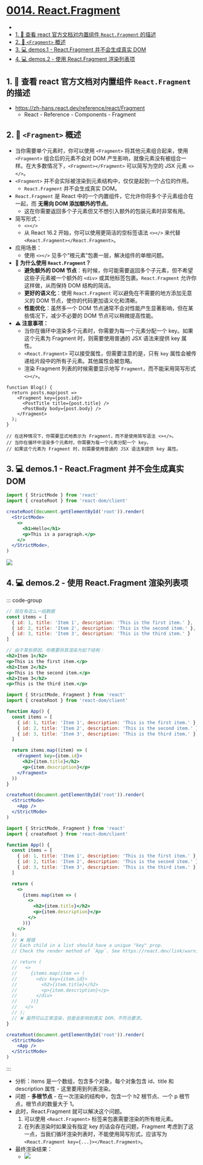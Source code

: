 # [0014. React.Fragment](https://github.com/Tdahuyou/TNotes.react/tree/main/0014.%20React.Fragment)

<!-- region:toc -->


- 
- [1. 🔗 查看 react 官方文档对内置组件 `React.Fragment` 的描述](#1--查看-react-官方文档对内置组件-reactfragment-的描述)
- [2. 📒 `<Fragment>` 概述](#2--fragment-概述)
- [3. 💻 demos.1 - React.Fragment 并不会生成真实 DOM](#3--demos1---reactfragment-并不会生成真实-dom)
- [4. 💻 demos.2 - 使用 React.Fragment 渲染列表项](#4--demos2---使用-reactfragment-渲染列表项)
<!-- endregion:toc -->

## 1. 🔗 查看 react 官方文档对内置组件 `React.Fragment` 的描述

- https://zh-hans.react.dev/reference/react/Fragment
  - React - Reference - Components - Fragment

## 2. 📒 `<Fragment>` 概述

- 当你需要单个元素时，你可以使用 `<Fragment>` 将其他元素组合起来，使用 `<Fragment>` 组合后的元素不会对 DOM 产生影响，就像元素没有被组合一样。在大多数情况下，`<Fragment></Fragment>` 可以简写为空的 JSX 元素 `<></>`。
- `<Fragment>` 并不会实际被渲染到元素结构中，仅仅是起到一个占位的作用。
  - `React.Fragment` 并不会生成真实 DOM。
- `React.Fragment` 是 React 中的一个内置组件，它允许你将多个子元素组合在一起，而 **无需向 DOM 添加额外的节点**。
  - 这在你需要返回多个子元素但又不想引入额外的包装元素时非常有用。
- 简写形式：
  - `<></>`
  - 从 React 16.2 开始，你可以使用更简洁的空标签语法 `<></>` 来代替 `<React.Fragment></React.Fragment>`。
- 应用场景：
  - 使用 `<></>` 见多个“根元素”包裹一层，解决组件的单根问题。
- **🤔 为什么使用 `React.Fragment`？**
  - **避免额外的 DOM 节点**：有时候，你可能需要返回多个子元素，但不希望这些子元素被一个额外的 `<div>` 或其他标签包裹。`React.Fragment` 允许你这样做，从而保持 DOM 结构的简洁。
  - **更好的语义化**：使用 `React.Fragment` 可以避免在不需要的地方添加无意义的 DOM 节点，使你的代码更加语义化和清晰。
  - **性能优化**：虽然多一个 DOM 节点通常不会对性能产生显著影响，但在某些情况下，减少不必要的 DOM 节点可以稍微提高性能。
- **⚠️ 注意事项：**
  - 当你在循环中渲染多个元素时，你需要为每一个元素分配一个 key。如果这个元素为 Fragment 时，则需要使用普通的 JSX 语法来提供 key 属性。
  - `<React.Fragment>` 可以接受属性，但需要注意的是，只有 `key` 属性会被传递给片段中的所有子元素。其他属性会被忽略。
  - 渲染 Fragment 列表的时候需要显示地写 `Fragment`，而不能采用简写形式 `<></>`。

```js{3,6}
function Blog() {
  return posts.map(post =>
    <Fragment key={post.id}>
      <PostTitle title={post.title} />
      <PostBody body={post.body} />
    </Fragment>
  );
}

// 在这种情况下，你需要显式地表示为 Fragment，而不是使用简写语法 <></>。
// 当你在循环中渲染多个元素时，你需要为每一个元素分配一个 key。
// 如果这个元素为 Fragment 时，则需要使用普通的 JSX 语法来提供 key 属性。
```

## 3. 💻 demos.1 - React.Fragment 并不会生成真实 DOM

```jsx
import { StrictMode } from 'react'
import { createRoot } from 'react-dom/client'

createRoot(document.getElementById('root')).render(
  <StrictMode>
    <>
      <h1>Hello</h1>
      <p>This is a paragraph.</p>
    </>
  </StrictMode>,
)
```

![](assets/2024-09-27-16-08-13.png)

## 4. 💻 demos.2 - 使用 React.Fragment 渲染列表项

::: code-group

```jsx [需求描述]
// 现在有这么一组数据
const items = [
  { id: 1, title: 'Item 1', description: 'This is the first item.' },
  { id: 2, title: 'Item 2', description: 'This is the second item.' },
  { id: 3, title: 'Item 3', description: 'This is the third item.' }
]

// 由于某些原因，你需要将其渲染为如下结构：
<h2>Item 1</h2>
<p>This is the first item.</p>
<h2>Item 2</h2>
<p>This is the second item.</p>
<h2>Item 3</h2>
<p>This is the third item.</p>
```

```jsx [正确写法]
import { StrictMode, Fragment } from 'react'
import { createRoot } from 'react-dom/client'

function App() {
  const items = [
    { id: 1, title: 'Item 1', description: 'This is the first item.' },
    { id: 2, title: 'Item 2', description: 'This is the second item.' },
    { id: 3, title: 'Item 3', description: 'This is the third item.' },
  ]

  return items.map((item) => (
    <Fragment key={item.id}>
      <h2>{item.title}</h2>
      <p>{item.description}</p>
    </Fragment>
  ))
}

createRoot(document.getElementById('root')).render(
  <StrictMode>
    <App />
  </StrictMode>
)
```

```jsx [错误写法]
import { StrictMode, Fragment } from 'react'
import { createRoot } from 'react-dom/client'

function App() {
  const items = [
    { id: 1, title: 'Item 1', description: 'This is the first item.' },
    { id: 2, title: 'Item 2', description: 'This is the second item.' },
    { id: 3, title: 'Item 3', description: 'This is the third item.' },
  ]

  return (
    <>
      {items.map(item => (
        <>
          <h2>{item.title}</h2>
          <p>{item.description}</p>
        </>
      ))}
    </>
  );
  // ❌ 报错
  // Each child in a list should have a unique "key" prop.
  // Check the render method of `App`. See https://react.dev/link/warning-keys for more information.

  // return (
  //   <>
  //     {items.map(item => (
  //       <div key={item.id}>
  //         <h2>{item.title}</h2>
  //         <p>{item.description}</p>
  //       </div>
  //     ))}
  //   </>
  // );
  // ❌ 虽然可以正常渲染，但是会影响到真实 DOM，不符合要求。
}

createRoot(document.getElementById('root')).render(
  <StrictMode>
    <App />
  </StrictMode>
)
```

:::

- 分析：items 是一个数组，包含多个对象，每个对象包含 id、title 和 description 属性 - 这里要用到列表渲染。
- 问题 - **多根节点** - 在一次渲染的结构中，包含一个 h2 根节点、一个 p 根节点，根节点的数量大于 1。
- 此时，React.Fragment 就可以解决这个问题。
  1. 可以使用 `<React.Fragment>` 标签来包裹需要渲染的所有根元素。
  2. 在列表渲染时如果没有指定 key 的话会存在问题，Fragment 考虑到了这一点，当我们循环渲染列表时，不能使用简写形式，应该写为 `<React.Fragment key={...}></React.Fragment>`。
- 最终渲染结果：
  - ![](assets/2024-09-27-16-46-29.png)
